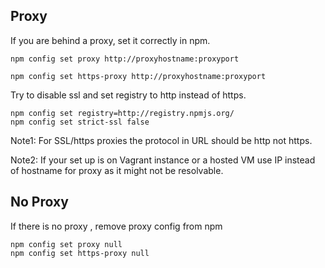 ## Proxy

If you are behind a proxy, set it correctly in npm.

```
npm config set proxy http://proxyhostname:proxyport

npm config set https-proxy http://proxyhostname:proxyport
```

Try to disable ssl and set registry to http instead of https.

```
npm config set registry=http://registry.npmjs.org/
npm config set strict-ssl false
```

Note1: For SSL/https proxies the protocol in URL should be http not https.

Note2: If your set up is on Vagrant instance or a hosted VM use IP instead of hostname for proxy as it might not be resolvable.

## No Proxy

If there is no proxy , remove proxy config from npm

```
npm config set proxy null
npm config set https-proxy null
```
